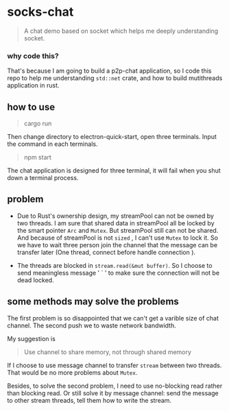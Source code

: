 # socks-chat
> A chat demo based on socket which helps me deeply understanding socket.
### why code this?
That's because I am going to build a p2p-chat application, so I code this repo to help me understanding `std::net` crate, and how to build mutithreads application in rust.
## how to use
> cargo run 

Then change directory to electron-quick-start, open three terminals. Input the command in each terminals.

> npm start

The chat application is designed for three terminal, it will fail when you shut down a terminal process.

## problem
+ Due to Rust's ownership design, my streamPool can not be owned by two threads. I am sure that shared data in streamPool all be locked by the smart pointer `Arc` and `Mutex`. But streamPool still can not be shared. And because of streamPool is not `sized` , I can't use `Mutex` to lock it. So we have to wait three person join the channel that the message can be transfer later (One thread, connect before handle connection ).

+ The threads are blocked in `stream.read(&mut buffer)`. So I choose to send meaningless message ' ` ' to make sure the connection will not be dead locked. 
## some methods may solve the problems

The first problem is so disappointed that we can't get a varible size of chat channel. The second push we to waste network bandwidth.

My suggestion is
> Use channel to share memory, not through shared memory

If I choose to use message channel to transfer `stream` between two threads. That would be no more problems about `Mutex`.

Besides, to solve the second problem, I need to use no-blocking read rather than blocking read. Or still solve it by message channel: send the message to other stream threads, tell them how to write the stream.